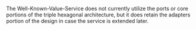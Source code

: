 The Well-Known-Value-Service does not currently utilize the ports or core portions of
the triple hexagonal architecture, but it does retain the adapters portion of the design
in case the service is extended later.

